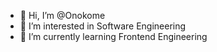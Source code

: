 - 👋 Hi, I’m @Onokome
- 👀 I’m interested in Software Engineering
- 🌱 I’m currently learning Frontend Engineering
  

<!---
Onokome/Onokome is a ✨ special ✨ repository because its `README.md` (this file) appears on your GitHub profile.
You can click the Preview link to take a look at your changes.
--->
